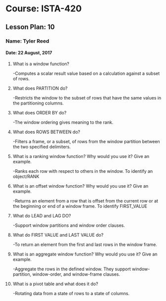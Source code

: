 # Course: ISTA-420
## Lesson Plan: 10
### Name: Tyler Reed
#### Date: 22 August, 2017

1. What is a window function?

	-Computes a scalar result value based on a calculation against a subset of rows.
1. What does PARTITION do?

	-Restricts the window to the subset of rows that have the same values in the partitioning columns.
1. What does ORDER BY do?

	-The window ordering gives meaning to the rank.
1. What does ROWS BETWEEN do?

	-Filters a frame, or a subset, of rows from the window partition between the two specified delimiters.
1. What is a ranking window function? Why would you use it? Give an example.

	-Ranks each row with respect to others in the window. To identify an object/RANK
1. What is an offset window function? Why would you use it? Give an example.

	-Returns an element from a row that is offset from the current row or at the beginning or end of a window frame. To identify FIRST_VALUE
1. What do LEAD and LAG DO?

	-Support window partitions and window order clauses. 
1. What do FIRST VALUE and LAST VALUE do?

	-To return an element from the first and last rows in the window frame. 
1. What is an aggregate window function? Why would you use it? Give an example.

	-Aggregate the rows in the defined window. They support window-partition, window-order, and window-frame clauses.
1. What is a pivot table and what does it do?

	-Rotating data from a state of rows to a state of columns.